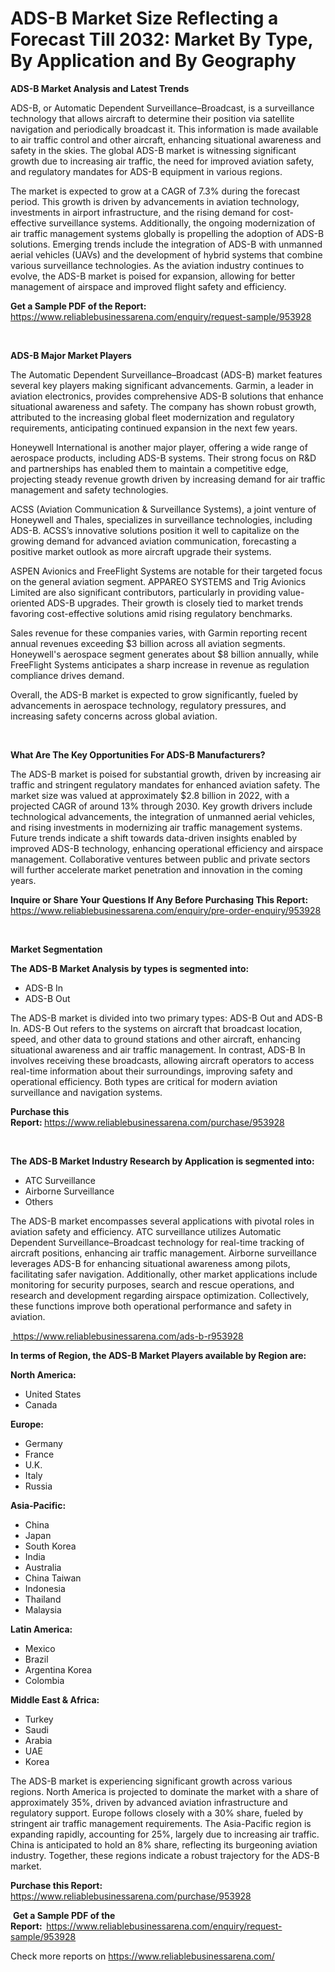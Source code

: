<p><h1>ADS-B Market Size Reflecting a Forecast Till 2032: Market By Type, By Application and By Geography</h1></p><p><strong>ADS-B Market Analysis and Latest Trends</strong></p>
<p><p>ADS-B, or Automatic Dependent Surveillance–Broadcast, is a surveillance technology that allows aircraft to determine their position via satellite navigation and periodically broadcast it. This information is made available to air traffic control and other aircraft, enhancing situational awareness and safety in the skies. The global ADS-B market is witnessing significant growth due to increasing air traffic, the need for improved aviation safety, and regulatory mandates for ADS-B equipment in various regions.</p><p>The market is expected to grow at a CAGR of 7.3% during the forecast period. This growth is driven by advancements in aviation technology, investments in airport infrastructure, and the rising demand for cost-effective surveillance systems. Additionally, the ongoing modernization of air traffic management systems globally is propelling the adoption of ADS-B solutions. Emerging trends include the integration of ADS-B with unmanned aerial vehicles (UAVs) and the development of hybrid systems that combine various surveillance technologies. As the aviation industry continues to evolve, the ADS-B market is poised for expansion, allowing for better management of airspace and improved flight safety and efficiency.</p></p>
<p><strong>Get a Sample PDF of the Report:&nbsp;</strong> <a href="https://www.reliablebusinessarena.com/enquiry/request-sample/953928?utm_campaign=1871&utm_medium=2&utm_source=Github&utm_content=ia&utm_term=12022025&utm_id=ads-b">https://www.reliablebusinessarena.com/enquiry/request-sample/953928</a></p>
<p>&nbsp;</p>
<p><strong>ADS-B Major Market Players</strong></p>
<p><p>The Automatic Dependent Surveillance–Broadcast (ADS-B) market features several key players making significant advancements. Garmin, a leader in aviation electronics, provides comprehensive ADS-B solutions that enhance situational awareness and safety. The company has shown robust growth, attributed to the increasing global fleet modernization and regulatory requirements, anticipating continued expansion in the next few years.</p><p>Honeywell International is another major player, offering a wide range of aerospace products, including ADS-B systems. Their strong focus on R&D and partnerships has enabled them to maintain a competitive edge, projecting steady revenue growth driven by increasing demand for air traffic management and safety technologies.</p><p>ACSS (Aviation Communication & Surveillance Systems), a joint venture of Honeywell and Thales, specializes in surveillance technologies, including ADS-B. ACSS’s innovative solutions position it well to capitalize on the growing demand for advanced aviation communication, forecasting a positive market outlook as more aircraft upgrade their systems.</p><p>ASPEN Avionics and FreeFlight Systems are notable for their targeted focus on the general aviation segment. APPAREO SYSTEMS and Trig Avionics Limited are also significant contributors, particularly in providing value-oriented ADS-B upgrades. Their growth is closely tied to market trends favoring cost-effective solutions amid rising regulatory benchmarks.</p><p>Sales revenue for these companies varies, with Garmin reporting recent annual revenues exceeding $3 billion across all aviation segments. Honeywell's aerospace segment generates about $8 billion annually, while FreeFlight Systems anticipates a sharp increase in revenue as regulation compliance drives demand.</p><p>Overall, the ADS-B market is expected to grow significantly, fueled by advancements in aerospace technology, regulatory pressures, and increasing safety concerns across global aviation.</p></p>
<p>&nbsp;</p>
<p><strong>What Are The Key Opportunities For ADS-B Manufacturers?</strong></p>
<p><p>The ADS-B market is poised for substantial growth, driven by increasing air traffic and stringent regulatory mandates for enhanced aviation safety. The market size was valued at approximately $2.8 billion in 2022, with a projected CAGR of around 13% through 2030. Key growth drivers include technological advancements, the integration of unmanned aerial vehicles, and rising investments in modernizing air traffic management systems. Future trends indicate a shift towards data-driven insights enabled by improved ADS-B technology, enhancing operational efficiency and airspace management. Collaborative ventures between public and private sectors will further accelerate market penetration and innovation in the coming years.</p></p>
<p><strong>Inquire or Share Your Questions If Any Before Purchasing This Report:</strong> <a href="https://www.reliablebusinessarena.com/enquiry/pre-order-enquiry/953928?utm_campaign=1871&utm_medium=2&utm_source=Github&utm_content=ia&utm_term=12022025&utm_id=ads-b">https://www.reliablebusinessarena.com/enquiry/pre-order-enquiry/953928</a></p>
<p>&nbsp;</p>
<p><strong>Market Segmentation</strong></p>
<p><strong>The ADS-B Market Analysis by types is segmented into:</strong></p>
<p><ul><li>ADS-B In</li><li>ADS-B Out</li></ul></p>
<p><p>The ADS-B market is divided into two primary types: ADS-B Out and ADS-B In. ADS-B Out refers to the systems on aircraft that broadcast location, speed, and other data to ground stations and other aircraft, enhancing situational awareness and air traffic management. In contrast, ADS-B In involves receiving these broadcasts, allowing aircraft operators to access real-time information about their surroundings, improving safety and operational efficiency. Both types are critical for modern aviation surveillance and navigation systems.</p></p>
<p><strong>Purchase this Report:&nbsp;</strong><a href="https://www.reliablebusinessarena.com/purchase/953928?utm_campaign=1871&utm_medium=2&utm_source=Github&utm_content=ia&utm_term=12022025&utm_id=ads-b">https://www.reliablebusinessarena.com/purchase/953928</a></p>
<p>&nbsp;</p>
<p><strong>The ADS-B Market Industry Research by Application is segmented into:</strong></p>
<p><ul><li>ATC Surveillance</li><li>Airborne Surveillance</li><li>Others</li></ul></p>
<p><p>The ADS-B market encompasses several applications with pivotal roles in aviation safety and efficiency. ATC surveillance utilizes Automatic Dependent Surveillance–Broadcast technology for real-time tracking of aircraft positions, enhancing air traffic management. Airborne surveillance leverages ADS-B for enhancing situational awareness among pilots, facilitating safer navigation. Additionally, other market applications include monitoring for security purposes, search and rescue operations, and research and development regarding airspace optimization. Collectively, these functions improve both operational performance and safety in aviation.</p></p>
<p><a href="https://www.reliablebusinessarena.com/ads-b-r953928?utm_campaign=1871&utm_medium=2&utm_source=Github&utm_content=ia&utm_term=12022025&utm_id=ads-b">&nbsp;https://www.reliablebusinessarena.com/ads-b-r953928</a></p>
<p><strong>In terms of Region, the ADS-B Market Players available by Region are:</strong></p>
<p>
    <p> <strong> North America: </strong>
        <ul>
            <li>United States</li>
            <li>Canada</li>
        </ul>
        </p> 
    <p> <strong> Europe: </strong>
        <ul>
            <li>Germany</li>
            <li>France</li>
            <li>U.K.</li>
            <li>Italy</li>
            <li>Russia</li>
        </ul>
        </p> 
    <p> <strong> Asia-Pacific: </strong>
        <ul>
            <li>China</li>
            <li>Japan</li>
            <li>South Korea</li>
            <li>India</li>
            <li>Australia</li>
            <li>China Taiwan</li>
            <li>Indonesia</li>
            <li>Thailand</li>
            <li>Malaysia</li>
        </ul>
        </p> 
    <p> <strong> Latin America: </strong>
        <ul>
            <li>Mexico</li>
            <li>Brazil</li>
            <li>Argentina Korea</li>
            <li>Colombia</li>
        </ul>
        </p> 
    <p> <strong> Middle East & Africa: </strong>
        <ul>
            <li>Turkey</li>
            <li>Saudi</li>
            <li>Arabia</li>
            <li>UAE</li>
            <li>Korea</li>
        </ul>
    </p>
    </p>
<p><p>The ADS-B market is experiencing significant growth across various regions. North America is projected to dominate the market with a share of approximately 35%, driven by advanced aviation infrastructure and regulatory support. Europe follows closely with a 30% share, fueled by stringent air traffic management requirements. The Asia-Pacific region is expanding rapidly, accounting for 25%, largely due to increasing air traffic. China is anticipated to hold an 8% share, reflecting its burgeoning aviation industry. Together, these regions indicate a robust trajectory for the ADS-B market.</p></p>
<p><strong>Purchase this Report: </strong><a href="https://www.reliablebusinessarena.com/purchase/953928?utm_campaign=1871&utm_medium=2&utm_source=Github&utm_content=ia&utm_term=12022025&utm_id=ads-b">https://www.reliablebusinessarena.com/purchase/953928</a></p>
<p>&nbsp;<strong>Get a Sample PDF of the Report:&nbsp;&nbsp;</strong><a href="https://www.reliablebusinessarena.com/enquiry/request-sample/953928?utm_campaign=1871&utm_medium=2&utm_source=Github&utm_content=ia&utm_term=12022025&utm_id=ads-b">https://www.reliablebusinessarena.com/enquiry/request-sample/953928</a></p>
<p><strong></strong></p>
<p>Check more reports on <a href="https://www.reliablebusinessarena.com/?utm_campaign=1871&utm_medium=2&utm_source=Github&utm_content=ia&utm_term=12022025&utm_id=ads-b">https://www.reliablebusinessarena.com/</a></p>